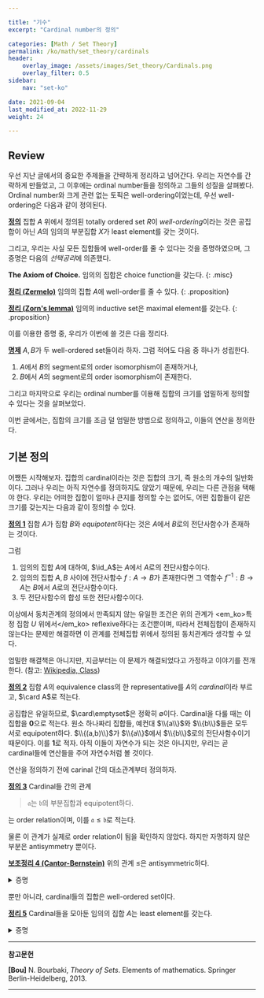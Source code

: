 ```yaml
---

title: "기수"
excerpt: "Cardinal number의 정의"

categories: [Math / Set Theory]
permalink: /ko/math/set_theory/cardinals
header:
    overlay_image: /assets/images/Set_theory/Cardinals.png
    overlay_filter: 0.5
sidebar: 
    nav: "set-ko"

date: 2021-09-04
last_modified_at: 2022-11-29
weight: 24

---
```


## Review

우선 지난 글에서의 중요한 주제들을 간략하게 정리하고 넘어간다. 우리는 자연수를 간략하게 만들었고, 그 이후에는 ordinal number들을 정의하고 그들의 성질을 살펴봤다. Ordinal number와 크게 관련 없는 토픽은 well-ordering이었는데, 우선 well-ordering은 다음과 같이 정의된다.

<div class="definition" markdown="1">

<ins id="df-3">**정의**</ins> 집합 $A$ 위에서 정의된 totally ordered set $R$이 *well-ordering*이라는 것은 공집합이 아닌 $A$의 임의의 부분집합 $X$가 least element를 갖는 것이다. 

</div>

그리고, 우리는 사실 모든 집합들에 well-order를 줄 수 있다는 것을 증명하였으며, 그 증명은 다음의 *선택공리*에 의존했다. 

**The Axiom of Choice.** 임의의 집합은 choice function을 갖는다.
{: .misc}


<ins id="thm-2">**정리 (Zermelo)**</ins> 임의의 집합 $A$에 well-order를 줄 수 있다.
{: .proposition}

<ins id="thm-1">**정리 (Zorn's lemma)**</ins> 임의의 inductive set은 maximal element를 갖는다.
{: .proposition}

이를 이용한 증명 중, 우리가 이번에 쓸 것은 다음 정리다.

<div class="proposition" markdown="1">

<ins id="pp-0">**명제**</ins> $A,B$가 두 well-ordered set들이라 하자. 그럼 적어도 다음 중 하나가 성립한다.
1. $A$에서 $B$의 segment로의 order isomorphism이 존재하거나,
2. $B$에서 $A$의 segment로의 order isomorphism이 존재한다.

</div>

그리고 마지막으로 우리는 ordinal number를 이용해 집합의 크기를 엄밀하게 정의할 수 있다는 것을 살펴보았다.

이번 글에서는, 집합의 크기를 조금 덜 엄밀한 방법으로 정의하고, 이들의 연산을 정의한다. 

## 기본 정의

어쨌든 시작해보자. 집합의 cardinal이라는 것은 집합의 크기, 즉 원소의 개수의 일반화이다. 그러나 우리는 아직 자연수를 정의하지도 않았기 때문에, 우리는 다른 관점을 택해야 한다. 우리는 어떠한 집합이 얼마나 큰지를 정의할 수는 없어도, 어떤 집합들이 같은 크기를 갖는지는 다음과 같이 정의할 수 있다.

<div class="definition" markdown="1">

<ins id="df1">**정의 1**</ins> 집합 $A$가 집합 $B$와 *equipotent*하다는 것은 $A$에서 $B$로의 전단사함수가 존재하는 것이다.

</div>

그럼

1. 임의의 집합 $A$에 대하여, $\id_A$는 $A$에서 $A$로의 전단사함수이다.
2. 임의의 집합 $A,B$ 사이에 전단사함수 $f:A\rightarrow B$가 존재한다면 그 역함수 $f^{-1}:B\rightarrow A$는 $B$에서 $A$로의 전단사함수이다.
3. 두 전단사함수의 합성 또한 전단사함수이다.

이상에서 동치관계의 정의에서 만족되지 않는 유일한 조건은 위의 관계가 <em_ko>특정 집합 $U$ 위에서</em_ko> reflexive하다는 조건뿐이며, 따라서 전체집합이 존재하지 않는다는 문제만 해결하면 이 관계를 전체집합 위에서 정의된 동치관계라 생각할 수 있다. 

엄밀한 해결책은 아니지만, 지금부터는 이 문제가 해결되었다고 가정하고 이야기를 전개한다. (참고: [Wikipedia, Class](https://en.wikipedia.org/wiki/Class_(set_theory)))

<div class="definition" markdown="1">

<ins id="df2">**정의 2**</ins> 집합 $A$의 equivalence class의 한 representative를 $A$의 *cardinal*이라 부르고, $\card A$로 적는다.

</div>

공집합은 유일하므로, $\card\emptyset$은 정확히 $\emptyset$이다. Cardinal을 다룰 때는 이 집합을 $\mathbf{0}$으로 적는다. 원소 하나짜리 집합들, 예컨대 $\\{a\\}$와 $\\{b\\}$들은 모두 서로 equipotent하다. $\\{(a,b)\\}$가 $\\{a\\}$에서 $\\{b\\}$로의 전단사함수이기 때문이다. 이를 $\mathbf{1}$로 적자. 아직 이들이 자연수가 되는 것은 아니지만, 우리는 곧 cardinal들에 연산들을 주어 자연수처럼 볼 것이다.

연산을 정의하기 전에 carinal 간의 대소관계부터 정의하자.

<div class="definition" markdown="1">

<ins id="df3">**정의 3**</ins> Cardinal들 간의 관계

> $\mathfrak{a}$는 $\mathfrak{b}$의 부분집합과 equipotent하다.

는 order relation이며, 이를 $\mathfrak{a}\leq\mathfrak{b}$로 적는다.

</div>

물론 이 관계가 실제로 order relation이 됨을 확인하지 않았다. 하지만 자명하지 않은 부분은 antisymmetry 뿐이다.

<div class="proposition" markdown="1">

<ins id="lem4">**보조정리 4 (Cantor-Bernstein)**</ins> 위의 관계 $\leq$은 antisymmetric하다.

</div>
<details class="proof" markdown="1">
<summary>증명</summary>

두 cardinal $\mathfrak{a}$와 $\mathfrak{b}$에 대해 $\mathfrak{a}\leq\mathfrak{b}$이고 $\mathfrak{b}\leq\mathfrak{a}$라 가정하자.  

만일 $\mathfrak{a}$에서 $\mathfrak{b}$의 부분집합으로의 전단사함수를 $i$라 하면 $i(\mathfrak{a})\subset\mathfrak{b}$이고 $\mathfrak{a}$와 $i(\mathfrak{a})$은 equipotent하다. 따라서 $i(\mathfrak{a})$와 $\mathfrak{b}$ 사이의 전단사함수가 존재함을 보이면 충분하다.  
$\mathfrak{b}\leq\mathfrak{a}$이므로, $\mathfrak{b}$에서 $\mathfrak{a}$의 부분집합으로의 전단사함수가 존재하고, 이는 $\mathfrak{b}$에서 $\mathfrak{a}$로의 단사함수로 볼 수 있다. 힌퍈. $\mathfrak{a}$는 $i(\mathfrak{a})$와 equipotent하므로, 이 둘 사이의 전단사함수를 앞선 단사함수와 합성하면 $\mathfrak{b}$에서 $i(\mathfrak{a})$로의 단사함수를 얻는다. 이를 $f$라 하자. 이제 $C_0=\mathfrak{b}\setminus i(\mathfrak{a})$라 하고, 귀납적으로 $C\_{n+1}=f(C_n)$으로 정의하고 $C=\bigcup C_n$이라 하자. 우리는 $h:\mathfrak{b}\rightarrow i(\mathfrak{a})$를 다음의 식 

$$h(x)=\begin{cases} f(x)&x\in C\\ x&x\not\in C\end{cases}$$

으로 정의하고, $\mathfrak{b}$에서 $i(\mathfrak{a})$로의 전단사함수임을 보일 것이다.

우선 $h$는 $\mathfrak{b}$에서 $i(\mathfrak{a})$로의 함수다. $h$가 잘 정의됨은 자명하고, 이 함수의 target이 $i(\mathfrak{a})$임만 보이면 된다. 만일 $x\in C$라면 $h(x)=f(x)\in i(\mathfrak{a})$이므로 자명하고, $x\not\in C$라 하면 $x\not\in C_0$이므로 $x\not\in\mathfrak{b}\setminus i(\mathfrak{a})$이다. 따라서 이 경우에도 $x\in i(\mathfrak{a})$이다.

또, $h$는 단사함수다. 만일 $h(x)=h(y)$라 한다면, $x,y\in C$인 경우는 $f(x)=f(y)$가 되고, 그럼 $f$가 단사이므로 $x=y$이다. 그리고 $x,y\not\in C$인 경우는 자명하게 $x=y$가 된다.  
자명하지 않은 경우는 하나가 $C$의 원소이고 다른 하나는 $C$의 원소가 아닐 때이다. $x\in C$라 하고 $y\not\in C$라 하자. 그럼 어떤 $n$에 대하여 $x\in C_n$이고, 특히 $h(x)=f(x)\in C\_{n+1}\subseteq C$이므로 $h(x)\in C$이다. 한편 $h(y)=y$인데, 가정에 의해 $y\not\in C$이므로 $h(x)=h(y)$라는 가정에 모순이다. 따라서 $x=y$가 항상 성립하고 $h$는 단사함수이다.

마지막으로 $h$가 전사함수임을 보이자. 임의의 $y\in i(\mathfrak{a})$에 대하여, $y\in C$이거나 $y\not\in C$이다. 만일 $y\not\in C$라면 $h$의 정의에 의해 $h(y)=y$이다. 만일 $y\in C$라면, 어떤 $n\geq 1$에 대하여 $y\in C\_{n}$이다. ($y\in C_0=\mathfrak{b}\setminus i(\mathfrak{a})$는 불가능하므로) 따라서 $y\in f(C\_{n-1})$이 되어 $y=f(x)$인 $x\in C\_{n-1}$이 존재한다. 이 $x$는 $C$의 원소이기도 하므로, $h(x)=f(x)=y$이고, 따라서 $h$는 전사함수다.

</details>

뿐만 아니라, cardinal들의 집합은 well-ordered set이다.

<div class="proposition" markdown="1">

<ins id="thm5">**정리 5**</ins> Cardinal들을 모아둔 임의의 집합 $A$는 least element를 갖는다.

</div>
<details class="proof" markdown="1">
<summary>증명</summary>

집합 $A=\bigcup_{\mathfrak{a}\in E}\mathfrak{a}$를 생각하자. 그럼 임의의 cardinal $\mathfrak{a}\in E$는 $A$의 부분집합이다.

Well-ordering principle에 의하여 이 집합 위에 well-order가 존재한다. 이를 $\leq$라 하자. 또, $A$의 임의의 부분집합은 $A$의 segment와 equipotent하다 (Review의 [명제](#pp0)). 따라서 임의의 cardinal $\mathfrak{a}$에 대하여, 이와 equipotent한 $A$의 segment들의 집합은 공집합이 아니며, 따라서 $A^\*$의 well-orderedness에 의하여 least element가 존재한다. 이 원소를 $\varphi(\mathfrak{a})$라 하자.  
만일 우리가 $\mathfrak{a}\leq\mathfrak{b}$가 $\varphi(\mathfrak{a})\subset\varphi(\mathfrak{b})$와 동치임을 보인다면, $A$의 well-orderedness로부터 증명이 완료될 것이다. 

우선 나중의 조건이 첫번째 조건을 imply하는 것은 자명하다. 반대로 만일 $\mathfrak{a}\leq\mathfrak{b}$라면, 즉 $\mathfrak{a}$가 $\mathfrak{b}=\varphi(\mathfrak{b})$ (등호는 cardinal로써 성립) 의 부분집합과 equipotent하다고 가정하자. 만일 $\varphi(\mathfrak{b})\subset\varphi(\mathfrak{a})$이고 $\varphi(\mathfrak{a})\neq\varphi(\mathfrak{b})$라면, $\varphi(\mathfrak{b})$의 어떤 segment가 존재하여 $\mathfrak{a}$와 equipotent한 segment를 가질 것이고, 이는 $\varphi(\mathfrak{b})$의 정의에 모순이므로 두 조건은 동치이다.

</details>

---
**참고문헌** 

**[Bou]** N. Bourbaki, <i>Theory of Sets</i>. Elements of mathematics. Springer Berlin-Heidelberg, 2013.

---
